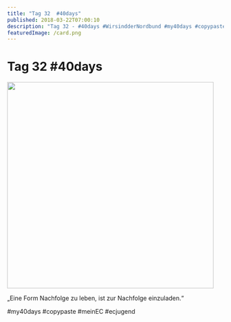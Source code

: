 ```yaml
---
title: "Tag 32  #40days"
published: 2018-03-22T07:00:10
description: "Tag 32 - #40days #WirsindderNordbund #my40days #copypaste #meinEC #ecjugend"
featuredImage: /card.png
---
```


# Tag 32  #40days

<p><img src="/old/40DAYS_03-22_OUT-tag-32-480x480.jpg" alt width="480" height="480"></p><p>&#8222;Eine Form Nachfolge zu leben, ist zur Nachfolge einzuladen.&#8220;</p><p>#my40days #copypaste #meinEC #ecjugend</p>